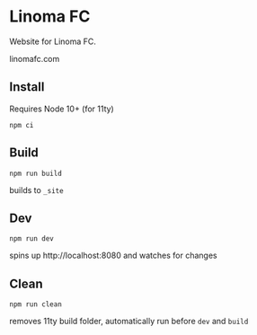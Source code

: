 # Linoma FC

Website for Linoma FC.

linomafc.com


## Install
Requires Node 10+ (for 11ty)
```
npm ci
```


## Build
```
npm run build
```
builds to `_site`


## Dev
```
npm run dev
```
spins up http://localhost:8080 and watches for changes


## Clean
```
npm run clean
```
removes 11ty build folder, automatically run before `dev` and `build`
